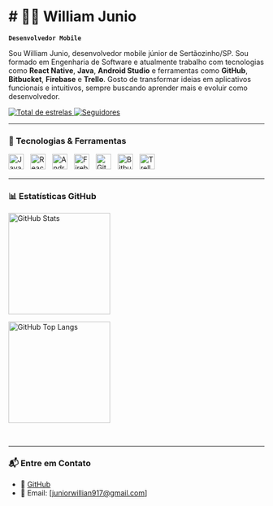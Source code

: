 # # 🧑‍💻 William Junio

**`Desenvolvedor Mobile`**

Sou William Junio, desenvolvedor mobile júnior de Sertãozinho/SP. Sou formado em Engenharia de Software e atualmente trabalho com tecnologias como **React Native**, **Java**, **Android Studio** e ferramentas como **GitHub**, **Bitbucket**, **Firebase** e **Trello**. Gosto de transformar ideias em aplicativos funcionais e intuitivos, sempre buscando aprender mais e evoluir como desenvolvedor.

<p align="left">
  <a href="https://github.com/123Will?tab=repositories&sort=stargazers">
    <img 
      alt="Total de estrelas" 
      title="Total de estrelas GitHub" 
      src="https://custom-icon-badges.demolab.com/github/stars/123Will?color=55960c&style=for-the-badge&labelColor=488207&logo=star&label=estrelas"
    />
  </a>
  <a href="https://github.com/123Will?tab=followers">
    <img 
      alt="Seguidores" 
      title="Me siga no GitHub" 
      src="https://custom-icon-badges.demolab.com/github/followers/123Will?color=236ad3&labelColor=1155ba&style=for-the-badge&logo=github&label=Seguidores&logoColor=white"
    />
  </a>
</p>

---

### 📱 Tecnologias & Ferramentas

<img 
  align="left" 
  alt="Java" 
  title="Java"
  width="30px" 
  style="padding-right: 10px;" 
  src="https://cdn.jsdelivr.net/gh/devicons/devicon/icons/java/java-original.svg"
/>
<img 
  align="left" 
  alt="React Native" 
  title="React Native"
  width="30px" 
  style="padding-right: 10px;" 
  src="https://cdn.jsdelivr.net/gh/devicons/devicon/icons/react/react-original.svg"
/>
<img 
  align="left" 
  alt="Android Studio" 
  title="Android Studio"
  width="30px" 
  style="padding-right: 10px;" 
  src="https://cdn.jsdelivr.net/gh/devicons/devicon/icons/android/android-original.svg"
/>
<img 
  align="left" 
  alt="Firebase" 
  title="Firebase"
  width="30px" 
  style="padding-right: 10px;" 
  src="https://www.svgrepo.com/show/373595/firebase.svg"
/>
<img 
  align="left" 
  alt="GitHub" 
  title="GitHub"
  width="30px" 
  style="padding-right: 10px;" 
  src="https://cdn.jsdelivr.net/gh/devicons/devicon/icons/github/github-original.svg"
/>
<img 
  align="left" 
  alt="Bitbucket" 
  title="Bitbucket"
  width="30px" 
  style="padding-right: 10px;" 
  src="https://cdn.jsdelivr.net/gh/devicons/devicon/icons/bitbucket/bitbucket-original.svg"
/>
<img 
  align="left" 
  alt="Trello" 
  title="Trello"
  width="30px" 
  style="padding-right: 10px;" 
  src="https://cdn.jsdelivr.net/gh/devicons/devicon/icons/trello/trello-plain.svg"
/>

<br/>
<br/>

---

### 📊 Estatísticas GitHub

<div align="left">
  <img 
    alt="GitHub Stats" 
    height="200" 
    style="padding-right: 10px;" 
    src="https://github-readme-stats.vercel.app/api?username=123Will&show_icons=true&theme=tokyonight&include_all_commits=true&locale=pt-br" 
  />

  <img 
    alt="GitHub Top Langs" 
    height="200" 
    src="https://github-readme-stats.vercel.app/api/top-langs/?username=123Will&theme=tokyonight&layout=compact&custom_title=Tecnologias&langs_count=8" 
  />
</div>

<br clear="both"/>

---

### 📬 Entre em Contato

- 💼 [GitHub](https://github.com/123Will)
- 📧 Email: [juniorwillian917@gmail.com]
